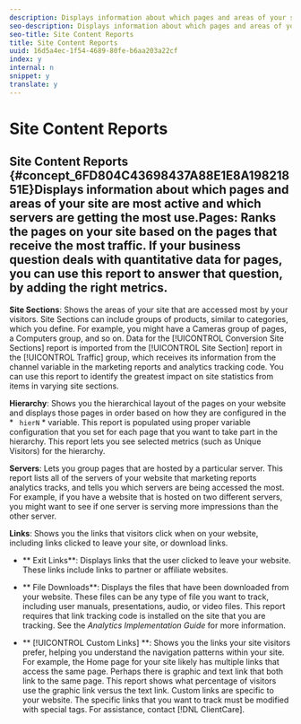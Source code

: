 ```yaml
---
description: Displays information about which pages and areas of your site are most active and which servers are getting the most use.
seo-description: Displays information about which pages and areas of your site are most active and which servers are getting the most use.
seo-title: Site Content Reports
title: Site Content Reports
uuid: 16d5a4ec-1f54-4689-80fe-b6aa203a22cf
index: y
internal: n
snippet: y
translate: y
---
```


# Site Content Reports

## Site Content Reports {#concept_6FD804C43698437A88E1E8A19821851E}Displays information about which pages and areas of your site are most active and which servers are getting the most use.**Pages**: Ranks the pages on your site based on the pages that receive the most traffic. If your business question deals with quantitative data for pages, you can use this report to answer that question, by adding the right metrics. 

**Site Sections**: Shows the areas of your site that are accessed most by your visitors. Site Sections can include groups of products, similar to categories, which you define. For example, you might have a Cameras group of pages, a Computers group, and so on. Data for the [!UICONTROL  Conversion Site Sections] report is imported from the [!UICONTROL  Site Section] report in the [!UICONTROL  Traffic] group, which receives its information from the channel variable in the marketing reports and analytics tracking code. You can use this report to identify the greatest impact on site statistics from items in varying site sections. 

**Hierarchy**: Shows you the hierarchical layout of the pages on your website and displays those pages in order based on how they are configured in the * ` hierN` * variable. This report is populated using proper variable configuration that you set for each page that you want to take part in the hierarchy. This report lets you see selected metrics (such as Unique Visitors) for the hierarchy. 

**Servers**: Lets you group pages that are hosted by a particular server. This report lists all of the servers of your website that marketing reports analytics tracks, and tells you which servers are being accessed the most. For example, if you have a website that is hosted on two different servers, you might want to see if one server is serving more impressions than the other server. 

**Links**: Shows you the links that visitors click when on your website, including links clicked to leave your site, or download links. 


* ** Exit Links**: Displays links that the user clicked to leave your website. These links include links to partner or affiliate websites. 

* ** File Downloads**: Displays the files that have been downloaded from your website. These files can be any type of file you want to track, including user manuals, presentations, audio, or video files. This report requires that link tracking code is installed on the site that you are tracking. See the *Analytics Implementation Guide* for more information. 

* ** [!UICONTROL  Custom Links] **: Shows you the links your site visitors prefer, helping you understand the navigation patterns within your site. For example, the Home page for your site likely has multiple links that access the same page. Perhaps there is graphic and text link that both link to the same page. This report shows what percentage of visitors use the graphic link versus the text link. Custom links are specific to your website. The specific links that you want to track must be modified with special tags. For assistance, contact [!DNL  ClientCare]. 


